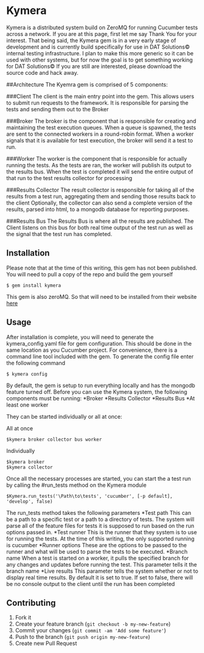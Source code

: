 # Kymera

Kymera is a distributed system build on ZeroMQ for running Cucumber tests across a network.
If you are at this page, first let me say Thank You for your interest.  That being said, the Kymera gem
is in a very early stage of development and is currently build specifically for use in DAT Solutions© internal testing infrastructure.
I plan to make this more generic so it can be used with other systems, but for now the goal is to get something working for DAT Solutions©
If you are still are interested, please download the source code and hack away.



##Architecture
The Kyemra gem is comprised of 5 components:

###Client
The client is the main entry point into the gem. This allows users to submit run requests to the framework. It is responsible for parsing the tests
and sending them out to the Broker

###Broker
The broker is the component that is responsible for creating and maintaining the test execution queues. When a queue is spawned, the tests are sent to the
 connected workers in a round-robin format. When a worker signals that it is available for test execution, the broker will send it a test to run.

###Worker
The worker is the component that is responsible for actually running the tests. As the tests are ran, the worker will publish its output to the results bus. When
the test is completed it will send the entire output of that run to the test results collector for processing

###Results Collector
The result collector is responsible for taking all of the results from a test run, aggregating them and sending those results back to the client
Optionally, the collector can also send a complete version of the results, parsed into html, to a mongodb database for reporting purposes.

###Results Bus
The Results Bus is where all the results are published. The Client listens on this bus for both real time output of the test run as well as the signal
that the test run has completed.

## Installation
Please note that at the time of this writing, this gem has not been published. You will need to pull a copy of the repo and build the gem yourself

    $ gem install kymera

This gem is also zeroMQ. So that will need to be installed from their website [here](http://zeromq.org/intro:get-the-software)

## Usage

After installation is complete, you will need to generate the kymera_config.yaml file for gem configuration. This should be done in the same location
as you Cucumber project. For convenience, there is a command line tool included with the gem. To generate the config file enter the following command

    $ kymera config

By default, the gem is setup to run everything locally and has the mongodb feature turned off.  Before you can use the Kymera system, the following components
must be running:
*Broker
*Results Collector
*Results Bus
*At least one worker

They can be started individually or all at once:

All at once

    $kymera broker collector bus worker

Individually

    $kymera broker
    $kymera collector


Once all the necessary processes are started, you can start the a test run by calling the #run_tests method on the Kymera module

    $Kymera.run_tests('\Path\to\tests', 'cucumber', [-p default], 'develop', false)


The run_tests method takes the following parameters
*Test path
    This can be a path to a specific test or a path to a directory of tests. The system will parse all of the feature files for
    tests it is supposed to run based on the run options passed in.
*Test runner
    This is the runner that they system is to use for running the tests. At the time of this writing, the only supported running is cucumber
*Runner options
    These are the options to be passed to the runner and what will be used to parse the tests to be executed.
*Branch name
    When a test is started on a worker, it pulls the specified branch for any changes and updates before running the test. This parameter tells it the branch
    name
*Live results
    This parameter tells the system whether or not to display real time results. By default it is set to true. If set to false, there will be no console output
    to the client until the run has been completed

## Contributing

1. Fork it
2. Create your feature branch (`git checkout -b my-new-feature`)
3. Commit your changes (`git commit -am 'Add some feature'`)
4. Push to the branch (`git push origin my-new-feature`)
5. Create new Pull Request
